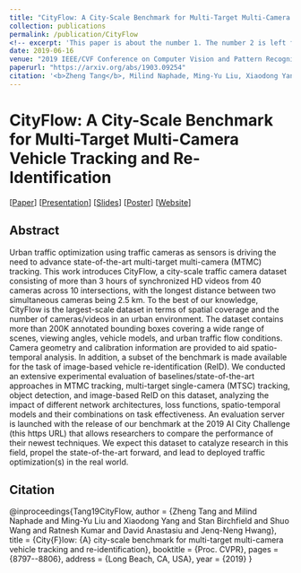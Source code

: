 ```yaml
---
title: "CityFlow: A City-Scale Benchmark for Multi-Target Multi-Camera Vehicle Tracking and Re-Identification"
collection: publications
permalink: /publication/CityFlow
<!-- excerpt: 'This paper is about the number 1. The number 2 is left for future work.' -->
date: 2019-06-16
venue: "2019 IEEE/CVF Conference on Computer Vision and Pattern Recognition"
paperurl: "https://arxiv.org/abs/1903.09254"
citation: '<b>Zheng Tang</b>, Milind Naphade, Ming-Yu Liu, Xiaodong Yang, Stan Birchfield, Shuo Wang, Ratnesh Kumar, David Anastasiu and Jenq-Neng Hwang. "CityFlow: A City-Scale Benchmark for Multi-Target Multi-Camera Vehicle Tracking and Re-Identification". <i>Proceedings of 2019 IEEE/CVF Conference on Computer Vision and Pattern Recognition (CVPR 2019)</i>. pp. 8797-8806. 2019.'
---
```

# CityFlow: A City-Scale Benchmark for Multi-Target Multi-Camera Vehicle Tracking and Re-Identification

[<a href="https://arxiv.org/abs/1903.09254">Paper</a>]
[<a href="https://youtu.be/fzJe8M2y1s0">Presentation</a>]
[<a href="http://zhengthomastang.github.io/files/CityFlow_slides.pdf">Slides</a>]
[<a href="http://zhengthomastang.github.io/files/CityFlow_poster.pdf">Poster</a>]
[<a href="https://www.aicitychallenge.org/2019-challenge/">Website</a>]


## Abstract
Urban traffic optimization using traffic cameras as sensors is driving the need to advance state-of-the-art multi-target multi-camera (MTMC) tracking. This work introduces CityFlow, a city-scale traffic camera dataset consisting of more than 3 hours of synchronized HD videos from 40 cameras across 10 intersections, with the longest distance between two simultaneous cameras being 2.5 km. To the best of our knowledge, CityFlow is the largest-scale dataset in terms of spatial coverage and the number of cameras/videos in an urban environment. The dataset contains more than 200K annotated bounding boxes covering a wide range of scenes, viewing angles, vehicle models, and urban traffic flow conditions. Camera geometry and calibration information are provided to aid spatio-temporal analysis. In addition, a subset of the benchmark is made available for the task of image-based vehicle re-identification (ReID). We conducted an extensive experimental evaluation of baselines/state-of-the-art approaches in MTMC tracking, multi-target single-camera (MTSC) tracking, object detection, and image-based ReID on this dataset, analyzing the impact of different network architectures, loss functions, spatio-temporal models and their combinations on task effectiveness. An evaluation server is launched with the release of our benchmark at the 2019 AI City Challenge (this https URL) that allows researchers to compare the performance of their newest techniques. We expect this dataset to catalyze research in this field, propel the state-of-the-art forward, and lead to deployed traffic optimization(s) in the real world.


## Citation
@inproceedings{Tang19CityFlow,
author = {Zheng Tang and Milind Naphade and Ming-Yu Liu and Xiaodong Yang and Stan Birchfield and Shuo Wang and Ratnesh Kumar and David Anastasiu and Jenq-Neng Hwang},
title = {City{F}low: {A} city-scale benchmark for multi-target multi-camera vehicle tracking and re-identification},
booktitle = {Proc. CVPR},
pages = {8797--8806},
address = {Long Beach, CA, USA},
year = {2019}
}
